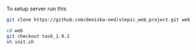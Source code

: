 To setup server run this

```bash
git clone https://github.com/deniska-ned/stepic_web_project.git web

cd web
git checkout task_1.9.1
sh init.sh
```
